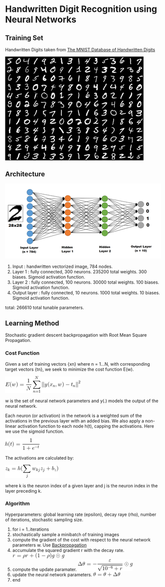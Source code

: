 # Handwritten Digit Recognition using Neural Networks

## Training Set

Handwritten Digits taken from [The MNIST Database of Handwritten Digits](http://yann.lecun.com/exdb/mnist/)

![Samples from the MNIST Database](https://github.com/Gregjksmith/Handwritten-Digit-Recognition-Neural-Network/blob/master/pictures/mnistSet.png?raw=true)

## Architecture

![Neural Network with 2 Hidden Layers](https://github.com/Gregjksmith/Handwritten-Digit-Recognition-Neural-Network/blob/master/pictures/TwoLayerNeuralNetwork.png?raw=true)

1. Input : handwritten vectorized image, 784 nodes.
2. Layer 1 : fully connected, 300 neurons. 235200 total weights. 300 biases. Sigmoid activation function.
3. Layer 2 : fully connected, 100 neurons. 30000 total weights. 100 biases. Sigmoid activation function.
4. Output layer : fully connected, 10 neurons. 1000 total weights. 10 biases. Sigmoid activation function.

total: 266610 total tunable parameters.

## Learning Method

Stochastic gradient descent backpropagation with Root Mean Square Propagation.

### Cost Function

Given a set of training vectors {xn} where n = 1...N, with corresponding target vectors {tn}, we seek to minimize the cost function E(w).

![Cost](https://github.com/Gregjksmith/Handwritten-Digit-Recognition-Neural-Network/blob/master/pictures/CostFunction.gif?raw=true)

w is the set of neural network parameters and y(.) models the output of the neural network.

Each neuron (or activation) in the network is a weighted sum of the activations in the previous layer with an added bias. We also apply a non-linear
activation function to each node h(t), capping the activations. Here we use the sigmoid function.

![sigmoid](https://github.com/Gregjksmith/Handwritten-Digit-Recognition-Neural-Network/blob/master/pictures/sigmoid.gif?raw=true)

The activations are calculated by:

![Activations](https://github.com/Gregjksmith/Handwritten-Digit-Recognition-Neural-Network/blob/master/pictures/Activation.gif?raw=true)

where k is the neuron index of a given layer and j is the neuron index in the layer preceding k.

### Algorithm

Hyperparameters: global learning rate (epsilon), decay raye (rho), number of iterations, stochastic sampling size.

1. for i = 1..iterations
2.  stochastically sample a minibatch of training images
3.  compute the gradient of the cost with respect to the neural network parameters w. Use [Backpropagation](https://en.wikipedia.org/wiki/Backpropagation)
4.  accumulate the squared gradient r with the decay rate. ![](https://github.com/Gregjksmith/Handwritten-Digit-Recognition-Neural-Network/blob/master/pictures/rmsProp.gif?raw=true)
5.  compute the update paramater. ![](https://github.com/Gregjksmith/Handwritten-Digit-Recognition-Neural-Network/blob/master/pictures/parameterUpdate.gif?raw=true)
6.  update the neural network parameters. ![](https://github.com/Gregjksmith/Handwritten-Digit-Recognition-Neural-Network/blob/master/pictures/update.gif?raw=true)
7.  end